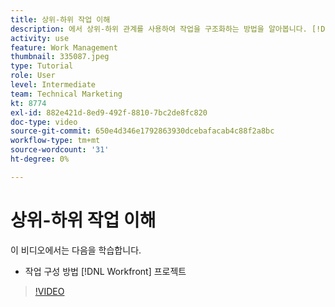 ```yaml
---
title: 상위-하위 작업 이해
description: 에서 상위-하위 관계를 사용하여 작업을 구조화하는 방법을 알아봅니다. [!DNL  Workfront] 프로젝트.
activity: use
feature: Work Management
thumbnail: 335087.jpeg
type: Tutorial
role: User
level: Intermediate
team: Technical Marketing
kt: 8774
exl-id: 882e421d-8ed9-492f-8810-7bc2de8fc820
doc-type: video
source-git-commit: 650e4d346e1792863930dcebafacab4c88f2a8bc
workflow-type: tm+mt
source-wordcount: '31'
ht-degree: 0%

---
```


# 상위-하위 작업 이해

이 비디오에서는 다음을 학습합니다.

* 작업 구성 방법 [!DNL Workfront] 프로젝트

>[!VIDEO](https://video.tv.adobe.com/v/335087/?quality=12&learn=on)
